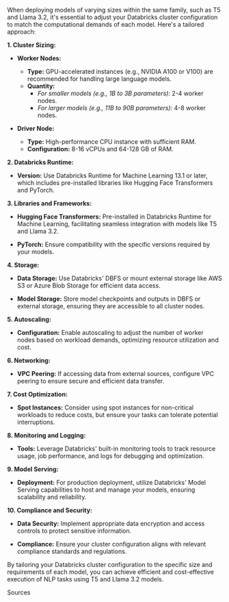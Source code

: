 When deploying models of varying sizes within the same family, such as T5 and Llama 3.2, it's essential to adjust your Databricks cluster configuration to match the computational demands of each model. Here's a tailored approach:

**1\. Cluster Sizing:**

*   **Worker Nodes:**
    
    *   **Type:** GPU-accelerated instances (e.g., NVIDIA A100 or V100) are recommended for handling large language models.
    *   **Quantity:**
        *   _For smaller models (e.g., 1B to 3B parameters):_ 2-4 worker nodes.
        *   _For larger models (e.g., 11B to 90B parameters):_ 4-8 worker nodes.
*   **Driver Node:**
    
    *   **Type:** High-performance CPU instance with sufficient RAM.
    *   **Configuration:** 8-16 vCPUs and 64-128 GB of RAM.

**2\. Databricks Runtime:**

*   **Version:** Use Databricks Runtime for Machine Learning 13.1 or later, which includes pre-installed libraries like Hugging Face Transformers and PyTorch.

**3\. Libraries and Frameworks:**

*   **Hugging Face Transformers:** Pre-installed in Databricks Runtime for Machine Learning, facilitating seamless integration with models like T5 and Llama 3.2.
    
*   **PyTorch:** Ensure compatibility with the specific versions required by your models.
    

**4\. Storage:**

*   **Data Storage:** Use Databricks' DBFS or mount external storage like AWS S3 or Azure Blob Storage for efficient data access.
    
*   **Model Storage:** Store model checkpoints and outputs in DBFS or external storage, ensuring they are accessible to all cluster nodes.
    

**5\. Autoscaling:**

*   **Configuration:** Enable autoscaling to adjust the number of worker nodes based on workload demands, optimizing resource utilization and cost.

**6\. Networking:**

*   **VPC Peering:** If accessing data from external sources, configure VPC peering to ensure secure and efficient data transfer.

**7\. Cost Optimization:**

*   **Spot Instances:** Consider using spot instances for non-critical workloads to reduce costs, but ensure your tasks can tolerate potential interruptions.

**8\. Monitoring and Logging:**

*   **Tools:** Leverage Databricks' built-in monitoring tools to track resource usage, job performance, and logs for debugging and optimization.

**9\. Model Serving:**

*   **Deployment:** For production deployment, utilize Databricks' Model Serving capabilities to host and manage your models, ensuring scalability and reliability.

**10\. Compliance and Security:**

*   **Data Security:** Implement appropriate data encryption and access controls to protect sensitive information.
    
*   **Compliance:** Ensure your cluster configuration aligns with relevant compliance standards and regulations.
    

By tailoring your Databricks cluster configuration to the specific size and requirements of each model, you can achieve efficient and cost-effective execution of NLP tasks using T5 and Llama 3.2 models.

Sources
